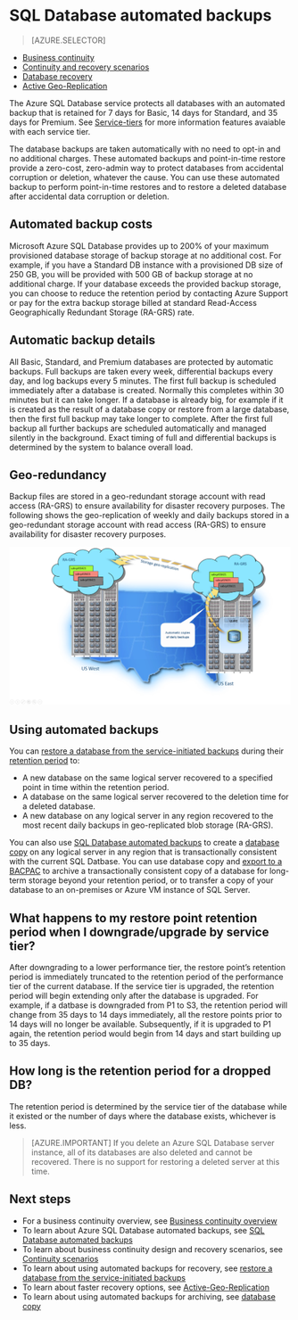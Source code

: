 <properties
   pageTitle="Cloud business continuity - Builit-in backup - SQL Database | Microsoft Azure"
   description="Learn about SQL Database builit-in backups that enable you to roll back an Azure SQL Database to a previous point in time or copy a database to a new database in an geographic region (up to 35 days)."
   services="sql-database"
   documentationCenter=""
   authors="carlrabeler"
   manager="jhubbard"
   editor="monicar"/>

<tags
   ms.service="sql-database"
   ms.devlang="NA"
   ms.topic="article"
   ms.tgt_pltfrm="NA"
   ms.workload="sqldb-features"
   ms.date="06/16/2016"
   ms.author="carlrab"/>

# SQL Database automated backups

> [AZURE.SELECTOR]
- [Business continuity](sql-database-business-continuity.md)
- [Continuity and recovery scenarios](sql-database-business-continuity-scenarios.md)
- [Database recovery](sql-database-recovery-using-backups.md)
- [Active Geo-Replication](sql-database-geo-replication-overview.md)

The Azure SQL Database service protects all databases with an automated backup that is retained for 7 days for Basic, 14 days for Standard, and 35 days for Premium. See [Service-tiers](sql-database-service-tiers.md) for more information features avaiable with each service tier. 

The database backups are taken automatically with no need to opt-in and no additional charges. These automated backups and point-in-time restore provide a zero-cost, zero-admin way to protect databases from accidental corruption or deletion, whatever the cause. You can use these automated backup to perform point-in-time restores and to restore a deleted database after accidental data corruption or deletion.

## Automated backup costs

Microsoft Azure SQL Database provides up to 200% of your maximum provisioned database storage of backup storage at no additional cost. For example, if you have a Standard DB instance with a provisioned DB size of 250 GB, you will be provided with 500 GB of backup storage at no additional charge. If your database exceeds the provided backup storage, you can choose to reduce the retention period by contacting Azure Support or pay for the extra backup storage billed at standard Read-Access Geographically Redundant Storage (RA-GRS) rate. 

## Automatic backup details

All Basic, Standard, and Premium databases are protected by automatic backups. Full backups are taken every week, differential backups every day, and log backups every 5 minutes. The first full backup is scheduled immediately after a database is created. Normally this completes within 30 minutes but it can take longer. If a database is already big, for example if it is created as the result of a database copy or restore from a large database, then the first full backup may take longer to complete. After the first full backup all further backups are scheduled automatically and managed silently in the background. Exact timing of full and differential backups is determined by the system to balance overall load. 

## Geo-redundancy

Backup files are stored in a geo-redundant storage account with read access (RA-GRS) to ensure availability for disaster recovery purposes. The following shows the geo-replication of weekly and daily backups stored in a geo-redundant storage account with read access (RA-GRS) to ensure availability for disaster recovery purposes.

![geo-restore](./media/sql-database-geo-restore/geo-restore-1.png)

## Using automated backups

You can [restore a database from the service-initiated backups](sql-database-recovery-using-backups.md) during their [retention period](sql-database-service-tiers.md) to:

- A new database on the same logical server recovered to a specified point in time within the retention period. 
- A database on the same logical server recovered to the deletion time for a deleted database.
- A new database on any logical server in any region recovered to the most recent daily backups in geo-replicated blob storage (RA-GRS).

You can also use [SQL Database automated backups](sql-database-automated-backups.md) to create a [database copy](sql-database-copy.md) on any logical server in any region that is transactionally consistent with the current SQL Datbase. You can use database copy and [export to a BACPAC](sql-database-export.md) to archive a transactionally consistent copy of a database for long-term storage beyond your retention period, or to transfer a copy of your database to an on-premises or Azure VM instance of SQL Server.

## What happens to my restore point retention period when I downgrade/upgrade by service tier?

After downgrading to a lower performance tier, the restore point’s retention period is immediately truncated to the retention period of the performance tier of the current database. If the service tier is upgraded, the retention period will begin extending only after the database is upgraded. For example, if a datbase is downgraded from P1 to S3, the retention period will change from 35 days to 14 days immediately, all the restore points prior to 14 days will no longer be available. Subsequently, if it is upgraded to P1 again, the retention period would begin from 14 days and start building up to 35 days.

## How long is the retention period for a dropped DB? 
The retention period is determined by the service tier of the database while it existed or the number of days where the database exists, whichever is less.

> [AZURE.IMPORTANT] If you delete an Azure SQL Database server instance, all of its databases are also deleted and cannot be recovered. There is no support for restoring a deleted server at this time.

## Next steps

- For a business continuity overview, see [Business continuity overview](sql-database-business-continuity.md)
- To learn about Azure SQL Database automated backups, see [SQL Database automated backups](sql-database-automated-backups.md)
- To learn about business continuity design and recovery scenarios, see [Continuity scenarios](sql-database-business-continuity-scenarios.md)
- To learn about using automated backups for recovery, see [restore a database from the service-initiated backups](sql-database-recovery-using-backups.md)
- To learn about faster recovery options, see [Active-Geo-Replication](sql-database-geo-replication-overview.md)  
- To learn about using automated backups for archiving, see [database copy](sql-database-copy.md)